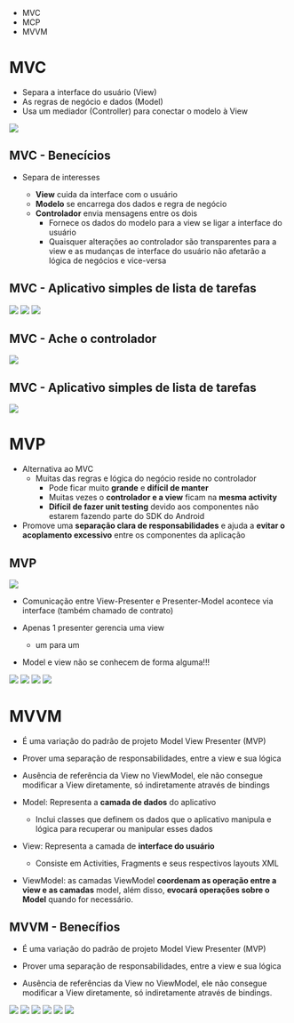 
- MVC
- MCP
- MVVM

# MVC

- Separa a interface do usuário (View)
- As regras de negócio e dados (Model)
- Usa um mediador (Controller) para conectar o modelo à View

<img src=".assets/242.jpg">

## MVC - Benecícios

- Separa de interesses

  - **View** cuida da interface com o usuário
  - **Modelo** se encarrega dos dados e regra de negócio
  - **Controlador** envia mensagens entre os dois
    - Fornece os dados do modelo para a view se ligar a interface do usuário
    - Quaisquer alterações ao controlador são transparentes para a view e as mudanças de interface do usuário não afetarão a lógica de negócios e vice-versa
   
## MVC - Aplicativo simples de lista de tarefas

<img src=".assets/243.jpg">

<img src=".assets/244.jpg">

<img src=".assets/245.jpg">

## MVC - Ache o controlador

<img src=".assets/246.jpg">

## MVC - Aplicativo simples de lista de tarefas

<img src=".assets/247.jpg">

# MVP

- Alternativa ao MVC
  - Muitas das regras e lógica do negócio reside no controlador
    - Pode ficar muito **grande** e **difícil de manter**
    - Muitas vezes o **controlador e a view** ficam na **mesma activity**
    - **Difícil de fazer unit testing** devido aos componentes não estarem fazendo parte do SDK do Android
- Promove uma **separação clara de responsabilidades** e ajuda a **evitar o acoplamento excessivo** entre os componentes da aplicação

## MVP

<img src=".assets/248.jpg">

- Comunicação entre View-Presenter e Presenter-Model acontece via interface (também chamado de contrato)

- Apenas 1 presenter gerencia uma view
  - um para um
 
- Model e view não se conhecem de forma alguma!!!

<img src=".assets/249.jpg">

<img src=".assets/250.jpg">

<img src=".assets/251.jpg">

<img src=".assets/252.jpg">

# MVVM

- É uma variação do padrão de projeto Model View Presenter (MVP)

- Prover uma separação de responsabilidades, entre a view e sua lógica

- Ausência de referência da View no ViewModel, ele não consegue modificar a View diretamente, só indiretamente através de bindings

- Model: Representa a **camada de dados** do aplicativo
  - Inclui classes que definem os dados que o aplicativo manipula e lógica para recuperar ou manipular esses dados
 
- View: Representa a camada de **interface do usuário**
  - Consiste em Activities, Fragments e seus respectivos layouts XML
 
- ViewModel: as camadas ViewModel **coordenam as operação entre a view e as camadas** model, além disso, **evocará operações sobre o Model** quando for necessário.

## MVVM - Benecífios

- É uma variação do padrão de projeto Model View Presenter (MVP)

- Prover uma separação de responsabilidades, entre a view e sua lógica

- Ausência de referências da View no ViewModel, ele não consegue modificar a View diretamente, só indiretamente através de bindings.

<img src=".assets/">

<img src=".assets/">

<img src=".assets/">

<img src=".assets/">

<img src=".assets/">

<img src=".assets/">

